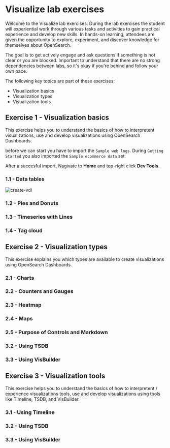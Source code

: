 # Visualize lab exercises

Welcome to the Visualize lab exercises. During the lab exercises the student will experiential work through various tasks and activities to gain practical experience and develop new skills. In hands-on learning, attendees are given the opportunity to explore, experiment, and discover knowledge for themselves about OpenSearch.

The goal is to get actively engage and ask questions if something is not clear or you are blocked. Important to understand that there are no strong dependencies between labs, so it's okay if you're behind and follow your own pace.

The following key topics are part of these exercises:

- Visualization basics
- Visualization types
- Visualization tools

## Exercise 1 - Visualization basics

This exercise helps you to understand the basics of how to interpretent visualizations, use and develop visualizations using OpenSearch Dashboards.

before we can start you have to import the `Sample web logs`. During `Getting Started` you also imported the `Sample ecommerce data` set. 

After a succesful import,  Nagivate to **Home** and top-right click **Dev Tools**.
### 1.1 - Data tables

<img src="https://raw.githubusercontent.com/avwsolutions/opensearch-training-material/main/labs/07-Visualize/content/create-vdi.png" alt="create-vdi">


### 1.2 - Pies and Donuts
### 1.3 - Timeseries with Lines

### 1.4 - Tag cloud
## Exercise 2 - Visualization types

This exercise explains you which types are available to create visualizations using OpenSearch Dashboards.

### 2.1 - Charts

### 2.2 - Counters and Gauges

### 2.3 - Heatmap

### 2.4 - Maps

### 2.5 - Purpose of Controls and Markdown 

### 3.2 - Using TSDB

### 3.3 - Using VisBuilder
## Exercise 3 - Visualization tools

This exercise helps you to understand the basics of how to interpretent / experience visualizations tools, use and develop visualizations using tools like Timeline, TSDB, and VisBuilder.

### 3.1 - Using Timeline

### 3.2 - Using TSDB

### 3.3 - Using VisBuilder
